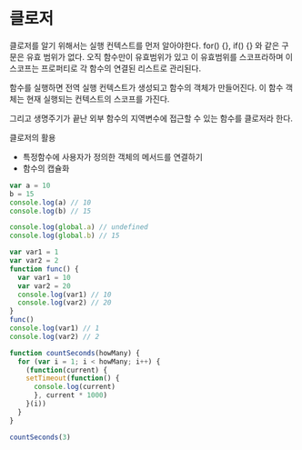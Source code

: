 # 클로저
클로저를 알기 위해서는 실행 컨텍스트를 먼저 알아야한다. 
for() {}, if() {} 와 같은 구문은 유효 범위가 없다. 
오직 함수만이 유효범위가 있고 이 유효범위를 스코프라하며 이 스코프는 프로퍼티로 각 함수의 연결된 리스트로 관리된다.

함수를 실행하면 전역 실행 컨텍스트가 생성되고 함수의 객체가 만들어진다. 
이 함수 객체는 현재 실행되는 컨텍스트의 스코프를 가진다.

그리고 생명주기가 끝난 외부 함수의 지역변수에 접근할 수 있는 함수를 클로저라 한다.

클로저의 활용
- 특정함수에 사용자가 정의한 객체의 메서드를 연결하기
- 함수의 캡슐화

```js
var a = 10
b = 15
console.log(a) // 10
console.log(b) // 15

console.log(global.a) // undefined
console.log(global.b) // 15

var var1 = 1
var var2 = 2
function func() {
  var var1 = 10
  var var2 = 20 
  console.log(var1) // 10
  console.log(var2) // 20
}
func()
console.log(var1) // 1
console.log(var2) // 2

function countSeconds(howMany) {
  for (var i = 1; i < howMany; i++) {
    (function(current) {
    setTimeout(function() {
      console.log(current)
      }, current * 1000)
    }(i))
  }
}

countSeconds(3)
```